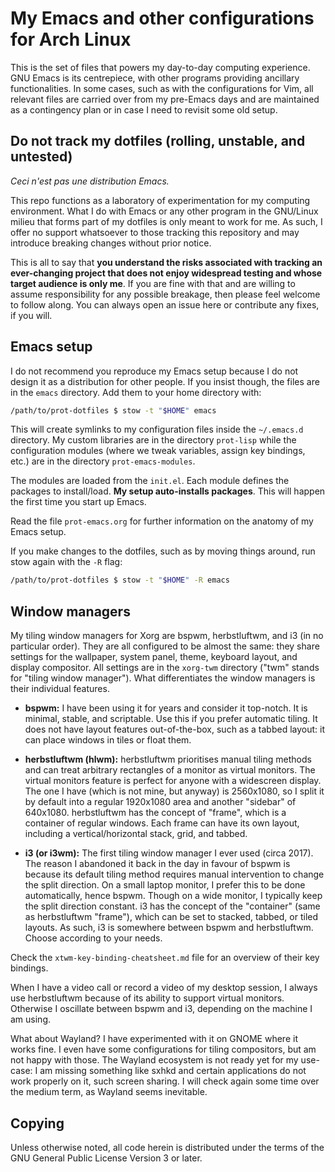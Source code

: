 # My Emacs and other configurations for Arch Linux

This is the set of files that powers my day-to-day computing experience.
GNU Emacs is its centrepiece, with other programs providing ancillary
functionalities.  In some cases, such as with the configurations for
Vim, all relevant files are carried over from my pre-Emacs days and are
maintained as a contingency plan or in case I need to revisit some old
setup.

## Do not track my dotfiles (rolling, unstable, and untested)

_Ceci n'est pas une distribution Emacs._

This repo functions as a laboratory of experimentation for my computing
environment.  What I do with Emacs or any other program in the GNU/Linux
milieu that forms part of my dotfiles is only meant to work for me.  As
such, I offer no support whatsoever to those tracking this repository
and may introduce breaking changes without prior notice.

This is all to say that **you understand the risks associated with
tracking an ever-changing project that does not enjoy widespread testing
and whose target audience is only me**.  If you are fine with that and
are willing to assume responsibility for any possible breakage, then
please feel welcome to follow along.  You can always open an issue here
or contribute any fixes, if you will.

## Emacs setup

I do not recommend you reproduce my Emacs setup because I do not
design it as a distribution for other people. If you insist though,
the files are in the `emacs` directory. Add them to your home
directory with:

```sh
/path/to/prot-dotfiles $ stow -t "$HOME" emacs
```

This will create symlinks to my configuration files inside the
`~/.emacs.d` directory.  My custom libraries are in the directory
`prot-lisp` while the configuration modules (where we tweak variables,
assign key bindings, etc.) are in the directory `prot-emacs-modules`.

The modules are loaded from the `init.el`.  Each module defines the
packages to install/load.  **My setup auto-installs packages**.  This
will happen the first time you start up Emacs.

Read the file `prot-emacs.org` for further information on the anatomy
of my Emacs setup.

If you make changes to the dotfiles, such as by moving things around,
run stow again with the `-R` flag:

```sh
/path/to/prot-dotfiles $ stow -t "$HOME" -R emacs
```

## Window managers

My tiling window managers for Xorg are bspwm, herbstluftwm, and i3 (in
no particular order). They are all configured to be almost the same:
they share settings for the wallpaper, system panel, theme, keyboard
layout, and display compositor. All settings are in the `xorg-twm`
directory ("twm" stands for "tiling window manager"). What
differentiates the window managers is their individual features.

+ **bspwm:** I have been using it for years and consider it top-notch.
  It is minimal, stable, and scriptable.  Use this if you prefer
  automatic tiling.  It does not have layout features out-of-the-box,
  such as a tabbed layout: it can place windows in tiles or float
  them.

+ **herbstluftwm (hlwm):** herbstluftwm prioritises manual tiling
  methods and can treat arbitrary rectangles of a monitor as virtual
  monitors.  The virtual monitors feature is perfect for anyone with a
  widescreen display.  The one I have (which is not mine, but anyway)
  is 2560x1080, so I split it by default into a regular 1920x1080 area
  and another "sidebar" of 640x1080.  herbstluftwm has the concept of
  "frame", which is a container of regular windows.  Each frame can
  have its own layout, including a vertical/horizontal stack, grid,
  and tabbed.

+ **i3 (or i3wm):** The first tiling window manager I ever used (circa
  2017).  The reason I abandoned it back in the day in favour of bspwm
  is because its default tiling method requires manual intervention to
  change the split direction.  On a small laptop monitor, I prefer
  this to be done automatically, hence bspwm.  Though on a wide
  monitor, I typically keep the split direction constant.  i3 has the
  concept of the "container" (same as herbstluftwm "frame"), which can
  be set to stacked, tabbed, or tiled layouts.  As such, i3 is
  somewhere between bspwm and herbstluftwm.  Choose according to your
  needs.

Check the `xtwm-key-binding-cheatsheet.md` file for an overview of
their key bindings.

When I have a video call or record a video of my desktop session, I
always use herbstluftwm because of its ability to support virtual
monitors.  Otherwise I oscillate between bspwm and i3, depending on
the machine I am using.

What about Wayland? I have experimented with it on GNOME where it
works fine. I even have some configurations for tiling compositors,
but am not happy with those. The Wayland ecosystem is not ready yet
for my use-case: I am missing something like sxhkd and certain
applications do not work properly on it, such screen sharing. I will
check again some time over the medium term, as Wayland seems
inevitable.

## Copying

Unless otherwise noted, all code herein is distributed under the terms
of the GNU General Public License Version 3 or later.
